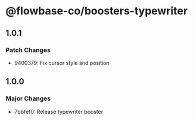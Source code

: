 # @flowbase-co/boosters-typewriter

## 1.0.1

### Patch Changes

- 9400379: Fix cursor style and position

## 1.0.0

### Major Changes

- 7bbfef0: Release typewriter booster
